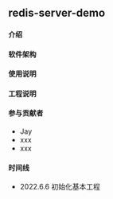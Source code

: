 ## redis-server-demo

#### 介绍



#### 软件架构


#### 使用说明


#### 工程说明



#### 参与贡献者
- Jay
- xxx
- xxx

#### 时间线
- 2022.6.6 初始化基本工程
